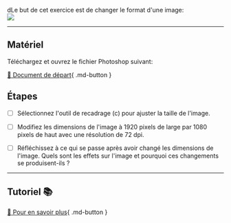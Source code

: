 dLe but de cet exercice est de changer le format d'une image:   
<img src="images/illus-lotus.jpg">
***  

## Matériel
Téléchargez et ouvrez le fichier Photoshop suivant:   

[📁 Document de départ](https://tim-montmorency.com/compendium/582-121%E2%80%93illustration-numerique/exercices_photoshop/images/illus-lotus.jpg
){ .md-button }   <br>



## Étapes

- [ ] Sélectionnez l'outil de recadrage (c) pour ajuster la taille de l'image.
- [ ] Modifiez les dimensions de l'image à 1920 pixels de large par 1080 pixels de haut avec une résolution de 72 dpi.
- [ ] Réfléchissez à ce qui se passe après avoir changé les dimensions de l'image. Quels sont les effets sur l'image et pourquoi ces changements se produisent-ils ?


***  
## Tutoriel 📚
[📖 Pour en savoir plus](https://cmontmorency365-my.sharepoint.com/:v:/g/personal/flpilote_cmontmorency_qc_ca/EW-j3aga9SFBiAtC8gBjViUBmZ2HR9NZiCIdAyUKekTCsA?nav=eyJyZWZlcnJhbEluZm8iOnsicmVmZXJyYWxBcHAiOiJPbmVEcml2ZUZvckJ1c2luZXNzIiwicmVmZXJyYWxBcHBQbGF0Zm9ybSI6IldlYiIsInJlZmVycmFsTW9kZSI6InZpZXciLCJyZWZlcnJhbFZpZXciOiJNeUZpbGVzTGlua0NvcHkifX0&e=EgvvA9){ .md-button }   <br>



